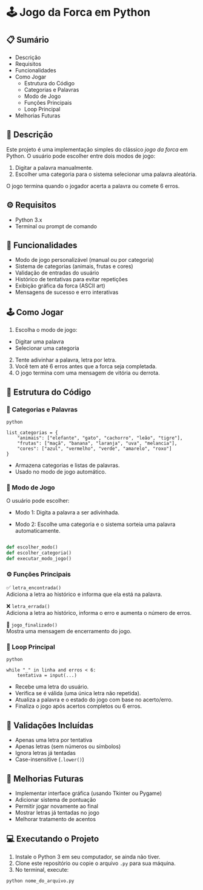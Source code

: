 # 🕹️ Jogo da Forca em Python
## 📋 Sumário
- Descrição
- Requisitos
- Funcionalidades
- Como Jogar
  -  Estrutura do Código
  -  Categorias e Palavras
  -  Modo de Jogo
  -  Funções Principais
  -  Loop Principal
- Melhorias Futuras

## 📖 Descrição
Este projeto é uma implementação simples do clássico *jogo da forca* em Python. O usuário pode escolher entre dois modos de jogo:
1. Digitar a palavra manualmente.
2. Escolher uma categoria para o sistema selecionar uma palavra aleatória.

O jogo termina quando o jogador acerta a palavra ou comete 6 erros.

## ⚙️ Requisitos
- Python 3.x
- Terminal ou prompt de comando

## 🎯 Funcionalidades
- Modo de jogo personalizável (manual ou por categoria)
- Sistema de categorias (animais, frutas e cores)
- Validação de entradas do usuário
- Histórico de tentativas para evitar repetições
- Exibição gráfica da forca (ASCII art)
- Mensagens de sucesso e erro interativas

## 🕹️ Como Jogar
1. Escolha o modo de jogo:
  - Digitar uma palavra
  - Selecionar uma categoria
2. Tente adivinhar a palavra, letra por letra.
3. Você tem até 6 erros antes que a forca seja completada.
4. O jogo termina com uma mensagem de vitória ou derrota.

## 🧱 Estrutura do Código
### 📂 Categorias e Palavras
```
python

list_categorias = {
    "animais": ["elefante", "gato", "cachorro", "leão", "tigre"],
    "frutas": ["maçã", "banana", "laranja", "uva", "melancia"],
    "cores": ["azul", "vermelho", "verde", "amarelo", "roxo"]
}
```
- Armazena categorias e listas de palavras.
- Usado no modo de jogo automático.

### 🧩 Modo de Jogo
O usuário pode escolher:

- Modo 1: Digita a palavra a ser adivinhada.

- Modo 2: Escolhe uma categoria e o sistema sorteia uma palavra automaticamente.

```python

def escolher_modo()
def escolher_categoria()
def executar_modo_jogo()
```

### ⚙️ Funções Principais
✅ ```letra_encontrada()```
<br>Adiciona a letra ao histórico e informa que ela está na palavra.

❌ ```letra_errada()```
<br>Adiciona a letra ao histórico, informa o erro e aumenta o número de erros.

🏁 ```jogo_finalizado()```
<br>Mostra uma mensagem de encerramento do jogo.

### 🔁 Loop Principal
```
python

while "_" in linha and erros < 6:
    tentativa = input(...)
```

- Recebe uma letra do usuário.
- Verifica se é válida (uma única letra não repetida).
- Atualiza a palavra e o estado do jogo com base no acerto/erro.
- Finaliza o jogo após acertos completos ou 6 erros.

## 📌 Validações Incluídas
- Apenas uma letra por tentativa
- Apenas letras (sem números ou símbolos)
- Ignora letras já tentadas
- Case-insensitive (```.lower()```)

## 🚀 Melhorias Futuras
- Implementar interface gráfica (usando Tkinter ou Pygame)
- Adicionar sistema de pontuação
- Permitir jogar novamente ao final
- Mostrar letras já tentadas no jogo
- Melhorar tratamento de acentos

## 💻 Executando o Projeto

1. Instale o Python 3 em seu computador, se ainda não tiver.
2. Clone este repositório ou copie o arquivo `.py` para sua máquina.
3. No terminal, execute:

``` python nome_do_arquivo.py ```
